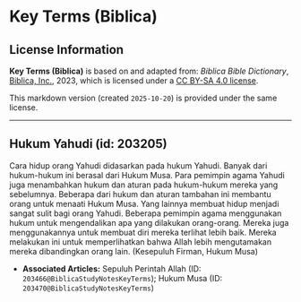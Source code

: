 # Key Terms (Biblica)

## License Information

**Key Terms (Biblica)** is based on and adapted from: _Biblica Bible Dictionary_, [Biblica, Inc.](https://www.biblica.com/), 2023, which is licensed under a [CC BY-SA 4.0 license](https://creativecommons.org/licenses/by-sa/4.0/legalcode.en).

This markdown version (created `2025-10-20`) is provided under the same license.



--------------------------------

## Hukum Yahudi (id: 203205)

Cara hidup orang Yahudi didasarkan pada hukum Yahudi. Banyak dari hukum\-hukum ini berasal dari Hukum Musa. Para pemimpin agama Yahudi juga menambahkan hukum dan aturan pada hukum\-hukum mereka yang sebelumnya. Beberapa dari hukum dan aturan tambahan ini membantu orang untuk menaati Hukum Musa. Yang lainnya membuat hidup menjadi sangat sulit bagi orang Yahudi. Beberapa pemimpin agama menggunakan hukum untuk mengendalikan apa yang dilakukan orang\-orang. Mereka juga menggunakannya untuk membuat diri mereka terlihat lebih baik. Mereka melakukan ini untuk memperlihatkan bahwa Allah lebih mengutamakan mereka dibandingkan orang lain. (Kesepuluh Firman, Hukum Musa)

* **Associated Articles:** Sepuluh Perintah Allah (ID: `203466@BiblicaStudyNotesKeyTerms`); Hukum Musa (ID: `203470@BiblicaStudyNotesKeyTerms`)

